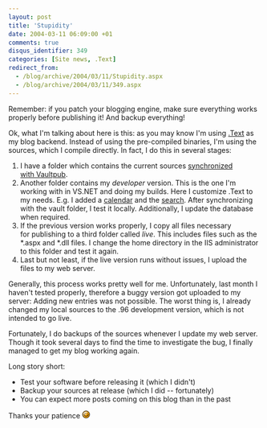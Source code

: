 ```yaml
---
layout: post
title: 'Stupidity'
date: 2004-03-11 06:09:00 +01
comments: true
disqus_identifier: 349
categories: [Site news, .Text]
redirect_from:
  - /blog/archive/2004/03/11/Stupidity.aspx
  - /blog/archive/2004/03/11/349.aspx
---
```


Remember: if you patch your blogging engine, make sure everything works properly before publishing it! And backup everything!

Ok, what I'm talking about here is this: as you may know I'm using [.Text](http://dottextwiki.scottwater.com/) as my blog backend. Instead of using the pre-compiled binaries, I'm using the sources, which I compile directly. In fact, I do this in several stages:

1.  I have a folder which contains the current sources [synchronized with Vaultpub](http://scottwater.com/blog/archive/2004/01/12/11161.aspx).
2.  Another folder contains my *developer* version. This is the one I'm working with in VS.NET and doing my builds. Here I customize .Text to my needs. E.g. I added a [calendar](http://scottonwriting.net/sowblog/posts/708.aspx) and the [search](/archive/2004/02/05/updated-to-text-pre-96/). After synchronizing with the vault folder, I test it locally. Additionally, I update the database when required.
3.  If the previous version works properly, I copy all files necessary for publishing to a third folder called *live*. This includes files such as the \*.aspx and \*.dll files. I change the home directory in the IIS administrator to this folder and test it again.
4.  Last but not least, if the live version runs without issues, I upload the files to my web server.

Generally, this process works pretty well for me. Unfortunately, last month I haven't tested properly, therefore a buggy version got uploaded to my server: Adding new entries was not possible. The worst thing is, I already changed my local sources to the .96 development version, which is not intended to go live.

Fortunately, I do backups of the sources whenever I update my web server. Though it took several days to find the time to investigate the bug, I finally managed to get my blog working again.

Long story short:

-   Test your software before releasing it (which I didn't)
-   Backup your sources at release (which I did -- fortunately)
-   You can expect more posts coming on this blog than in the past

Thanks your patience ![:-)](/files/archive/smiley_smile.gif)

